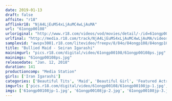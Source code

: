 ```yaml
---
date: 2019-01-13
draft: false
affsite: "r18"
afflinkr18: "NjA4LjEuMS4xLjAuMC4wLjAuMA"
url: "61ongp00108"
urloriginal: "http://www.r18.com/videos/vod/movies/detail/-/id=61ongp00108"
urlfinal: "http://media.r18.com/track/NjA4LjEuMS4xLjAuMC4wLjAuMA/videos/vod/movies/detail/-/id=61ongp00108"
samplevid: "awspv3001.r18.com/litevideo/freepv/8/84o/84ongp108/84ongp108_dmb_w.mp4"
title: "Bullied Maid - Seiran Igarashi"
mainimgurl: "pics.r18.com/digital/video/61ongp00108/61ongp00108ps.jpg"
mainimgs: "61ongp00108ps.jpg"
releasedate: "Jan. 12, 2018"
duration: 141
productioncomp: "Media Station"
girls: ['Iran Igarashi']
categories: ['Beautiful Tits', 'Maid', 'Beautiful Girl', 'Featured Actress', 'Cosplay', 'Creampie', 'Hi-Def']
imgurls: ['pics.r18.com/digital/video/61ongp00108/61ongp00108jp-1.jpg', 'pics.r18.com/digital/video/61ongp00108/61ongp00108jp-2.jpg', 'pics.r18.com/digital/video/61ongp00108/61ongp00108jp-3.jpg', 'pics.r18.com/digital/video/61ongp00108/61ongp00108jp-4.jpg', 'pics.r18.com/digital/video/61ongp00108/61ongp00108jp-5.jpg', 'pics.r18.com/digital/video/61ongp00108/61ongp00108jp-6.jpg', 'pics.r18.com/digital/video/61ongp00108/61ongp00108jp-7.jpg', 'pics.r18.com/digital/video/61ongp00108/61ongp00108jp-8.jpg', 'pics.r18.com/digital/video/61ongp00108/61ongp00108jp-9.jpg', 'pics.r18.com/digital/video/61ongp00108/61ongp00108jp-10.jpg', 'pics.r18.com/digital/video/61ongp00108/61ongp00108jp-11.jpg', 'pics.r18.com/digital/video/61ongp00108/61ongp00108jp-12.jpg', 'pics.r18.com/digital/video/61ongp00108/61ongp00108jp-13.jpg', 'pics.r18.com/digital/video/61ongp00108/61ongp00108jp-14.jpg', 'pics.r18.com/digital/video/61ongp00108/61ongp00108jp-15.jpg', 'pics.r18.com/digital/video/61ongp00108/61ongp00108jp-16.jpg', 'pics.r18.com/digital/video/61ongp00108/61ongp00108jp-17.jpg', 'pics.r18.com/digital/video/61ongp00108/61ongp00108jp-18.jpg', 'pics.r18.com/digital/video/61ongp00108/61ongp00108jp-19.jpg', 'pics.r18.com/digital/video/61ongp00108/61ongp00108jp-20.jpg']
imgs: ['61ongp00108jp-1.jpg', '61ongp00108jp-2.jpg', '61ongp00108jp-3.jpg', '61ongp00108jp-4.jpg', '61ongp00108jp-5.jpg', '61ongp00108jp-6.jpg', '61ongp00108jp-7.jpg', '61ongp00108jp-8.jpg', '61ongp00108jp-9.jpg', '61ongp00108jp-10.jpg', '61ongp00108jp-11.jpg', '61ongp00108jp-12.jpg', '61ongp00108jp-13.jpg', '61ongp00108jp-14.jpg', '61ongp00108jp-15.jpg', '61ongp00108jp-16.jpg', '61ongp00108jp-17.jpg', '61ongp00108jp-18.jpg', '61ongp00108jp-19.jpg', '61ongp00108jp-20.jpg']
---
```

